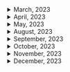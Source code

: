 <details>
<summary>March, 2023</summary>

1. [Nested routing is not working in React Router v6](https://stackoverflow.com/questions/64291991/nested-routing-is-not-working-in-react-router-v6)
1. [Learn How to use React Router in 60 seconds #shorts #reactjs](https://youtube.com/shorts/fjFdWCrHgCU?feature=share)
1. [ReactJS useMemo hook - useMemo hook explained #shorts #reactjs #useMemo #hooks](https://youtube.com/shorts/xgpTs-Blw3Q?feature=share)
1. [This Is Why React Prints All Console Logs Twice](https://youtube.com/shorts/BNaPTkadnao?feature=share)
1. [4 HTML Snippets You Dont Know #developer #javascript #interview #short #react #html #css #ytshorts](https://youtube.com/shorts/NsqoVbGkqLE?feature=share)
1. [How to Create The Perfect Landing Page Hero in 60 Sec.](https://youtube.com/shorts/rt41HfLPvEI?feature=share)
1. [Flutter Preview - Tinder Swipe Cards | The Right Way [2021] 1/2 Flutter Dating App UI #Shorts](https://youtube.com/shorts/YCrirVonMRU?feature=share)
1. [Code splitting with React.lazy and Suspense](https://web.dev/code-splitting-suspense/)
1. [A component suspended while responding to synchronous input](https://stackoverflow.com/questions/72167518/a-component-suspended-while-responding-to-synchronous-input)
1. ["Error: A React component suspended while rendering, but no fallback UI was specified." [React Lazy & Suspense]](https://stackoverflow.com/questions/67922629/error-a-react-component-suspended-while-rendering-but-no-fallback-ui-was-spec)
1. [Code Sandbox: react-slide-show](https://codesandbox.io/s/admiring-wave-17e0j?file=/src/App.js)
1. [HTML Audio/Video DOM volume Property](https://www.w3schools.com/tags/av_prop_volume.asp)
1. [Is there a way to set the default HTML5-Video volume?](https://stackoverflow.com/questions/7582385/is-there-a-way-to-set-the-default-html5-video-volume)
1. [Github: RESTFUL api example](https://github.com/blacktokkies/toquiz/blob/dev/shared/src/api/url.ts)
1. [Adding an .env file to a React project [duplicate]](https://stackoverflow.com/questions/49579028/adding-an-env-file-to-a-react-project)
1. [Github: nygardk/react-share](https://github.com/nygardk/react-share)
1. [React - cookie](https://velog.io/@wearehplk/React-cookie)
1. [How to Create a Download Button in HTML | #shorts](https://youtube.com/shorts/HDjL-06HYBc?feature=share)
1. [useCallback hook in React #shorts #reactjs #useCallback](https://youtube.com/shorts/03RDOT9nm-o?feature=share)
1. [useReducer hook ReactJS - ReactJS useReducer hook tutorial #shorts #useReducer #reactjs](https://youtube.com/shorts/623pYn3PTlc?feature=share)
1. [Github:mkosir/react-parallax-tilt](https://github.com/mkosir/react-parallax-tilt)
1. [422 (Unprocessable Entity error when submitting form with ajax)](https://stackoverflow.com/questions/70895429/422-unprocessable-entity-error-when-submitting-form-with-ajax)
1. [MDN docs: FormData](https://developer.mozilla.org/en-US/docs/Web/API/FormData)
1. [Update: Spline Viewer - A new way to embed 3D on websites](https://youtu.be/NV6ImnrN0YU)
1. [VOXEL TOYS NFTs](https://youtu.be/j2ExmCFCCDI)
1. [React i18next Tutorial | How To Localise Your React Application](https://youtu.be/kGFEvphB5G0)
1. [MUI docs: Click-Away Listener](https://mui.com/base/react-click-away-listener/)
1. [[AXIOS] 📚 CORS 쿠키 전송하기 (withCredentials 옵션)](https://inpa.tistory.com/entry/AXIOS-%F0%9F%93%9A-CORS-%EC%BF%A0%ED%82%A4-%EC%A0%84%EC%86%A1withCredentials-%EC%98%B5%EC%85%98)
1. [Does Axios support Set-Cookie? Is it possible to authenticate through Axios HTTP request?](https://stackoverflow.com/questions/52549079/does-axios-support-set-cookie-is-it-possible-to-authenticate-through-axios-http)
1. [Chrome developer: View, edit, and delete cookies](https://developer.chrome.com/docs/devtools/storage/cookies/)
1. [Github: zustand persist middleware](https://github.com/pmndrs/zustand#persist-middleware)
1. [Github: react drag and drop: clauderic/dnd-kit](https://github.com/clauderic/dnd-kit)
1. [Learn useReducer in 10 Minutes](https://youtu.be/CSbZd6hmAo0)
1. [Favicon in ReactApp(Vite)](https://www.reddit.com/r/reactjs/comments/109cb1d/favicon_in_reactappvite/)
1. [Favicon in React will not Update](https://stackoverflow.com/questions/51994375/favicon-in-react-will-not-update)
1. [부모에 상관없이 width 100% 주는 법](https://skout90.github.io/2017/09/01/CSS/full-width-ignore-parent/)
1. [Loading MagicaVoxel models in Three.js](https://luciopaiva.com/magicavoxel-threejs-howto/)
1. [MUI docs: tooltip](https://mui.com/material-ui/react-tooltip/)
1. [W3 school: React useReducer Hook](https://www.w3schools.com/react/react_usereducer.asp)
1. [Axios - HTTP PATCH Request Examples](https://jasonwatmore.com/axios-http-patch-request-examples)
1. [MUI docs: Nested list](https://mui.com/material-ui/react-list/#nested-list)
1. [Linkedin post: React hooks](https://www.linkedin.com/posts/mubashir-raza-968136233_react-hooks-ugcPost-7043840476008833024-Nz02?utm_source=share&utm_medium=member_android)
1. [How I can implement e.preventDefault(); in useEffect?](https://stackoverflow.com/questions/72290683/how-i-can-implement-e-preventdefault-in-useeffect)
1. [MUI docs: Skeleton](https://mui.com/material-ui/react-skeleton/)
1. [Watch this if you're struggling with React Testing Library #shorts](https://youtube.com/shorts/HWS-F4jJQLI?feature=share)
1. [UI reference: Fireship.io](https://fireship.io/)
1. [Github: remarkjs/react-markdown](https://github.com/remarkjs/react-markdown)
1. [How to load an .md file on build when using create-react-app and Typescript?](https://stackoverflow.com/questions/65395125/how-to-load-an-md-file-on-build-when-using-create-react-app-and-typescript)
1. [MUI docs: Alert Dialog](https://mui.com/joy-ui/react-modal/#alert-dialog)
1. [ChatGPT와 함께 춤을](https://jojoldu.tistory.com/m/709)
1. [Suspense를 이용한 Skeleton 구현](https://velog.io/@hozzijeong/Suspense%EB%A5%BC-%EC%9D%B4%EC%9A%A9%ED%95%9C-Skeleton-%EA%B5%AC%ED%98%84)
1. [Mobile Design Details: Avoid The Spinner](https://www.lukew.com/ff/entry.asp?1797)
1. [JavaScript Where To](https://www.w3schools.com/js/js_whereto.asp)
1. [How I can implement e.preventDefault(); in useEffect?](https://stackoverflow.com/questions/72290683/how-i-can-implement-e-preventdefault-in-useeffect)
1. [The tag <primitive> is unrecognized in this browser](https://stackoverflow.com/questions/69687446/the-tag-primitive-is-unrecognized-in-this-browser)
1. [Create React App is Finally Dead](https://youtu.be/M4CLvtCS2YU)
1. [ReactJS or NextJS](https://youtube.com/shorts/cpG5W4uyqz0?feature=share)
1. [How can I view HTTP headers in Google Chrome?](https://stackoverflow.com/questions/4423061/how-can-i-view-http-headers-in-google-chrome)
1. [Can't set headers for DELETE method #509](https://github.com/axios/axios/issues/509)
1. [Understanding axios.create](https://blog.logrocket.com/understanding-axios-create/)
1. [Is it safe to useMemo for JSX?](https://stackoverflow.com/questions/60453845/is-it-safe-to-usememo-for-jsx)
1. [React three docs: Loading Textures](https://docs.pmnd.rs/react-three-fiber/tutorials/loading-textures)
1. [Cannot rotate mesh in React Three Fiber](https://stackoverflow.com/questions/71093738/cannot-rotate-mesh-in-react-three-fiber)
1. [React three docs: Events and Interaction](https://docs.pmnd.rs/react-three-fiber/tutorials/events-and-interaction)
1. [React-three-fiber hooks can only be used within the Canvas component](https://stackoverflow.com/questions/65559450/react-three-fiber-hooks-can-only-be-used-within-the-canvas-component)
1. [Axios - DELETE Request With Request Body and Headers?](https://stackoverflow.com/questions/51069552/axios-delete-request-with-request-body-and-headers)
1. [JSX element type 'Icon' does not have any construct or call signatures](https://stackoverflow.com/questions/74323769/jsx-element-type-icon-does-not-have-any-construct-or-call-signatures)
1. [Github: remark-gfm](https://github.com/remarkjs/react-markdown#use)
1. [MUI docs: Color chip](https://mui.com/material-ui/react-chip/#color-chip)
1. [Loop inside React JSX](https://stackoverflow.com/questions/22876978/loop-inside-react-jsx)
1. [How to crop images(square,circle) in CSS](https://reactgo.com/css-crop-images/)
1. [React: How to scroll to an element?](https://stackoverflow.com/questions/43441856/how-to-scroll-to-an-element)
1. [Table tag is not highlighting or rendering in react markdown](https://stackoverflow.com/questions/63828162/table-tag-is-not-highlighting-or-rendering-in-react-markdown)
1. [How to Create Mailto Links](https://www.w3docs.com/snippets/html/how-to-create-mailto-links.html)
1. [GET Request Query Params with Axios](https://masteringjs.io/tutorials/axios/get-query-params)

</details>

<details>
<summary>April, 2023</summary>

1. [React landing page template](https://open.cruip.com/)
1. [Create dynamic PNGs using Remotion](https://youtube.com/shorts/OFaJz6GSMJ0?feature=share)
1. [Remotion - Create videos programmatically in React](https://youtu.be/gwlDorikqgY)
1. [Can ChatGPT create videos with Code? (ReMotion with React) #chatgpt #openai #react](https://youtu.be/QVrxrxUD8jM)
1. [The trick behind dialogue boxes!](https://youtube.com/shorts/PMPPXvS-1_0?feature=share)
1. [올해부턴 CSS 다르게 짬 ㅅㄱ (2022년 CSS 채신기술)](https://youtu.be/4Vq8CQf-egI)
1. [SurveryJS docs: Add a Survey to a React Application](https://surveyjs.io/form-library/documentation/get-started-react)
1. [Send Request Query Parameters with Axios](https://stackabuse.com/bytes/getting-request-query-parameters-with-axios/)
1. [React PDF viewer docs: Single page view](https://react-pdf-viewer.dev/examples/singe-page-view/)
1. [React PDF viewer docs: Add a watermark](https://react-pdf-viewer.dev/examples/add-a-watermark/)
1. [React-paypal-js docs: Subscriptions](https://paypal.github.io/react-paypal-js/?path=/docs/example-subscriptions--default)
1. [Paypal docs: onApprove](https://developer.paypal.com/sdk/js/reference/#link-onapprove)
1. [Github: react-pdf-viewer/react-pdf-viewer](https://github.com/react-pdf-viewer/react-pdf-viewer)
1. [리액트가 쉬워지는 채신기술 Zustand](https://youtu.be/zNHZJ_iEMPA)
1. [github: dapi-labs/react-nice-avatar](https://github.com/dapi-labs/react-nice-avatar)
1. [NPM package - React Helmet](https://www.npmjs.com/package/react-helmet)
1. [Github: Zustand typescript usage](https://github.com/pmndrs/zustand#typescript-usage)
1. [Github: Zustand typescript docs](https://github.com/pmndrs/zustand/blob/main/docs/guides/typescript.md)
1. [React three fiber docs: loading OBJ models](https://docs.pmnd.rs/react-three-fiber/tutorials/loading-models#loading-obj-models)
1. [React docs: useTransition](https://react.dev/reference/react/useTransition#usetransition)
1. [React docs: useReducer troubleshooting](https://react.dev/reference/react/useReducer#troubleshooting)
1. [Github: xiaolin/react-image-gallery](https://www.linxtion.com/demo/react-image-gallery/)
1. [React Filter: Filtering Arrays in React (With Examples)](https://upmostly.com/tutorials/react-filter-filtering-arrays-in-react-with-examples)
1. [MDN docs: filter](https://upmostly.com/tutorials/react-filter-filtering-arrays-in-react-with-examples)
1. [How to detect when a image is loaded, that is provided via props, and change state in React?](https://stackoverflow.com/questions/43115246/how-to-detect-when-a-image-is-loaded-that-is-provided-via-props-and-change-sta)
1. [How to add a scroll bar to a component in React?](https://stackoverflow.com/questions/50891589/how-to-add-a-scroll-bar-to-a-component-in-react)
1. [React markdown: handling backtick](https://github.com/remarkjs/react-markdown#use-custom-components-syntax-highlight)
1. [API error: curl: (3) URL using bad/illegal format or missing URL](https://support.zendesk.com/hc/en-us/articles/4408819734426-API-error-curl-3-URL-using-bad-illegal-format-or-missing-URL)
1. [윈도우 11 시작 프로그램을 등록해서 자동으로 프로그램을 실행하는 방법](https://comeinsidebox.com/register-windows-11-startup-program/)
1. [[React] ReactMarkdown 이미지 사이즈 조절하기](https://velog.io/@asas33/React-ReactMarkdown-%EC%9D%B4%EB%AF%B8%EC%A7%80-%EC%82%AC%EC%9D%B4%EC%A6%88-%EC%BB%A8%ED%85%8C%EC%9D%B4%EB%84%88%EB%B3%B4%EB%8B%A4-%ED%81%B4-%EB%95%8C-%EB%A7%9E%EC%B6%94%EA%B8%B0)
1. [React-Router open Link in new tab](https://stackoverflow.com/questions/30202755/react-router-open-link-in-new-tab)
1. [[React] Toast UI Viewer 사용 방법: HTML태그, Markdown 표시 뷰어](https://curryyou.tistory.com/472)
1. [React markdown: Opening link in a new tab #65](https://github.com/remarkjs/react-markdown/issues/65)
1. [How can I embed a youtube video in reactjs markdown with react-markdown](https://stackoverflow.com/questions/75358080/how-can-i-embed-a-youtube-video-in-reactjs-markdown-with-react-markdown)

</details>

<details>
<summary>May, 2023</summary>

1. [React docs: Error Decoder](https://legacy.reactjs.org/docs/error-decoder.html/?args%5B%5D=object&args%5B%5D=&invariant=130)
1. [requires to access .default after build while it's not required in dev (CJS dependency) #2139](https://github.com/vitejs/vite/issues/2139)
1. [Difference between production and development build in ReactJS](https://stackoverflow.com/questions/48151128/difference-between-production-and-development-build-in-reactjs)
1. [How to disable ESLint for some lines, files or folders](https://learn.coderslang.com/0023-eslint-disable-for-specific-lines-files-and-folders/)
1. [Vite docs: Env Variables and Modes](https://vitejs.dev/guide/env-and-mode.html#env-variables-and-mode)
1. [How to import webp image in react typescript](https://stackoverflow.com/questions/65749550/how-to-import-webp-image-in-react-typescript)
1. [Luxon docs: Math](https://moment.github.io/luxon/#/tour?id=math)
1. [Passing props from Reactjs child to parent components](https://www.learnbestcoding.com/post/39/reactjs-passing-data-to-parent)
1. [How to adjust Material UI Tooltip font size?](https://stackoverflow.com/questions/60926937/how-to-adjust-material-ui-tooltip-font-size)
1. [Formatting ISO time with Luxon](https://stackoverflow.com/questions/67407325/formatting-iso-time-with-luxon)
1. [How to parse UNIX timestamps with luxon?](https://stackoverflow.com/questions/66553494/how-to-parse-unix-timestamps-with-luxon)
1. [Github: apexcharts/react-apexcharts](https://github.com/apexcharts/react-apexcharts)

</details>

<details>
<summary>August, 2023</summary>

1. [vite 호스트와 포트 설정하기(feat. cli 명령어)](https://osg.kr/archives/648)
1. [Proxying API Requests in Development](https://create-react-app.dev/docs/proxying-api-requests-in-development/)
1. [MDN docs - Slug](https://developer.mozilla.org/en-US/docs/Glossary/Slug)
1. [Github: vercel/next.js: env examples](https://github.com/vercel/next.js/blob/canary/examples/environment-variables/pages/index.tsx)
1. [Next js 환경변수 - 클라이언트 사이드](https://taenami.tistory.com/26)
1. [How can I view HTTP headers in Google Chrome?](https://stackoverflow.com/questions/4423061/how-can-i-view-http-headers-in-google-chrome)

</details>

<details>
<summary>September, 2023</summary>

1. [NextJS with TypesScript index.ts files not being resolved with path aliases](https://stackoverflow.com/questions/66253115/nextjs-with-typesscript-index-ts-files-not-being-resolved-with-path-aliases)
1. [External link is not working in Next.js when you want to use Link component](https://stackoverflow.com/questions/61059111/external-link-is-not-working-in-next-js-when-you-want-to-use-link-component)
1. [Why can't I import "white" color from Material UI colors?](https://stackoverflow.com/questions/61118174/why-cant-i-import-white-color-from-material-ui-colors)
1. [MUI docs: Color](https://mui.com/material-ui/customization/color/)

</details>

<details>
<summary>October, 2023</summary>

- [Private Routing in Next.js](https://velog.io/@henrynoowah/Next.js-Private-Route)
- [[react] useEffect 훅에서 async await 함수 사용하기](https://velog.io/@he0_077/useEffect-%ED%9B%85%EC%97%90%EC%84%9C-async-await-%ED%95%A8%EC%88%98-%EC%82%AC%EC%9A%A9%ED%95%98%EA%B8%B0)
- [Critical dependency warning when compiling NextJS pages #1545](https://github.com/i18next/next-i18next/issues/1545)
- [모던 프론트엔드 프로젝트 구성 기법 - 모노레포 도구 편](https://d2.naver.com/helloworld/7553804)
- [Why do you need to use JSON.stringify() in the body field of a fetch function](https://erikmartinjordan.com/fetch-stringify)
- [[Axios] 타임아웃 설정하기](https://velog.io/@boyeon_jeong/Axios-%ED%83%80%EC%9E%84%EC%95%84%EC%9B%83-%EC%84%A4%EC%A0%95%ED%95%98%EA%B8%B0)

</details>

<details>
<summary>November, 2023</summary>

- [React page keep footer at the bottom of the page](https://stackoverflow.com/questions/39857425/react-page-keep-footer-at-the-bottom-of-the-page)
- [how to add dash(-) between name of dynamic route Nextjs in url](https://stackoverflow.com/questions/70135681/how-to-add-dash-between-name-of-dynamic-route-nextjs-in-url)
- [How to create dynamic url with hyphens in Next.js?](https://stackoverflow.com/questions/68840471/how-to-create-dynamic-url-with-hyphens-in-next-js)
- [Dynamic routing with dots and dashes #15182](https://github.com/vercel/next.js/discussions/15182)
- [How to have dashes in page names? #15396](https://github.com/vercel/next.js/discussions/15396)
- [How to center a navigation bar with CSS or HTML?](https://stackoverflow.com/questions/5995405/how-to-center-a-navigation-bar-with-css-or-html)
- [TypeError: Cannot read properties of undefined (reading 'dark')](https://stackoverflow.com/questions/69332044/typeerror-cannot-read-properties-of-undefined-reading-dark)
- [Material UI v5: TypeError: Cannot read properties of undefined (reading 'create')](https://stackoverflow.com/questions/69336893/material-ui-v5-typeerror-cannot-read-properties-of-undefined-reading-create)
- [[공감병동 프로젝트] 2. Quill Editor 적용](https://velog.io/@daeseongkim/%EA%B3%B5%EA%B0%90%EB%B3%91%EB%8F%99-%ED%94%84%EB%A1%9C%EC%A0%9D%ED%8A%B8-2.-Quill-Editor-%EC%A0%81%EC%9A%A9)
- [github: cure53/DOMPurify](https://github.com/cure53/DOMPurify)
- [Nextjs docs: useSearchParams](https://nextjs.org/docs/app/api-reference/functions/use-search-params)
- [Nextjs docs: App Router: layout.js](https://nextjs.org/docs/app/api-reference/file-conventions/layout)
- [Secure client side env variables in Next JS](https://stackoverflow.com/questions/70950486/secure-client-side-env-variables-in-next-js)
- [Fix footer to bottom of page](https://stackoverflow.com/questions/18915550/fix-footer-to-bottom-of-page)
- [How TO - Fixed Footer](https://www.w3schools.com/howto/howto_css_fixed_footer.asp)
- []()
- []()

</details>

<details>
<summary>December, 2023</summary>

- [Nextjs docs: Lazy Loading](https://nextjs.org/docs/pages/building-your-application/optimizing/lazy-loading)
- [Nextjs docs: Crawling and Indexing](https://nextjs.org/learn-pages-router/seo/crawling-and-indexing/xml-sitemaps)
- [Nextjs docs: Sharp Missing In Production](https://nextjs.org/docs/messages/sharp-missing-in-production)
- [Dynamic Metadata NextJS 13 App Directory](https://dev.to/rainbowhat/dynamic-metadata-nextjs-13-app-directory-1iek)
- [Google search central: Sitemap best practices](https://developers.google.com/search/docs/crawling-indexing/sitemaps/build-sitemap#:~:text=Sitemap%20size%20limits%3A%20All%20formats,single%20index%20file%20to%20Google.)
- [Add robots.txt to GIT repository](https://stackoverflow.com/questions/71399899/add-robots-txt-to-git-repository)
- [How to push the footer in MUI at the very bottom and make it stick?](https://stackoverflow.com/questions/72440972/how-to-push-the-footer-in-mui-at-the-very-bottom-and-make-it-stick)
- [Anyone know the best way to count page views using React? (see eBay example)](https://www.reddit.com/r/webdev/comments/k944tk/anyone_know_the_best_way_to_count_page_views/)
- [Disabling inspect element, right click and F12 in google chrome](https://stackoverflow.com/questions/20659943/disabling-inspect-element-right-click-and-f12-in-google-chrome)
- [Query String 쿼리스트링이란?](https://velog.io/@pear/Query-String-%EC%BF%BC%EB%A6%AC%EC%8A%A4%ED%8A%B8%EB%A7%81%EC%9D%B4%EB%9E%80)
- [Nextjs docs: ESM packages need to be imported](https://nextjs.org/docs/messages/import-esm-externals)
- [How To Protect Your API Key In Production With Next.js API Route](https://www.smashingmagazine.com/2021/12/protect-api-key-production-nextjs-api-route/)
- [MUI docs: Bottom Navigation](https://mui.com/material-ui/react-bottom-navigation/)
- [React docs: Catching rendering errors with an error boundary](https://react.dev/reference/react/Component#catching-rendering-errors-with-an-error-boundary)
- [NextJS Server Side Rendering](https://themobilereality.com/blog/nextjs-server-sider-rendering-guidline#:~:text=Server%20Side%20Rendering-,Next.,dynamic%2C%20pre%2Drendered%20content.)
- []()
- []()
- []()
- []()

</details>
